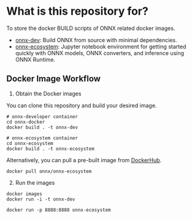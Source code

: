 # What is this repository for?

To store the docker BUILD scripts of ONNX related docker images.
- [onnx-dev](onnx-dev/Dockerfile): Build ONNX from source with minimal dependencies.
- [onnx-ecosystem](onnx-ecosystem): Jupyter notebook environment for getting started quickly with ONNX models, ONNX converters, and inference using ONNX Runtime.

## Docker Image Workflow

1. Obtain the Docker images

  You can clone this repository and build your desired image.
  ```
  # onnx-developer container
  cd onnx-docker
  docker build . -t onnx-dev

  # onnx-ecosystem container
  cd onnx-ecosystem
  docker build . -t onnx-ecosystem
  ```

  Alternatively, you can pull a pre-built image from [DockerHub](https://hub.docker.com/u/onnx).
  ```
  docker pull onnx/onnx-ecosystem
  ```

2. Run the images

```
docker images
docker run -i -t onnx-dev

docker run -p 8888:8888 onnx-ecosystem
```
